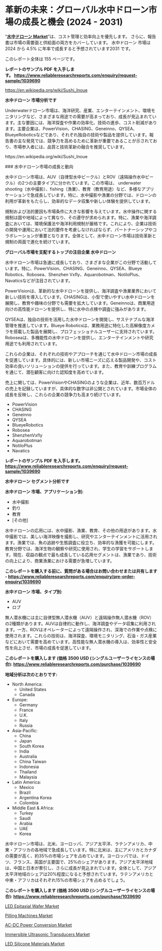 <p><h1>革新の未来：グローバル水中ドローン市場の成長と機会 (2024 - 2031)</h1></p><p>&ldquo;<strong><a href="https://www.reliableresearchreports.com/underwater-drone-r1039690">水中ドローン Market</a></strong>&rdquo;は、コスト管理と効率向上を優先します。 さらに、報告書は市場の需要面と供給面の両方をカバーしています。 水中ドローン 市場は 2024 から 4.5% に年率で成長すると予想されています2031 です。</p>
<p>このレポート全体は 155 ページです。</p>
<p><strong>レポートのサンプル PDF を入手します。&nbsp;<a href="https://www.reliableresearchreports.com/enquiry/request-sample/1039690">https://www.reliableresearchreports.com/enquiry/request-sample/1039690</a></strong></p>
<p><a href="https://en.wikipedia.org/wiki/Sushi_Inoue">https://en.wikipedia.org/wiki/Sushi_Inoue</a></p>
<p><strong>水中ドローン 市場分析です</strong></p>
<p><p>Underwaterドローン市場は、海洋研究、産業、エンターテインメント、環境モニタリングなど、さまざまな用途での需要が高まっており、成長が見込まれています。主な要因には、海洋探査や作業の効率化、技術の進歩、コスト削減があります。主要企業は、PowerVision、CHASING、Geneinno、QYSEA、BlueyeRoboticsなどであり、それぞれ独自の技術や製品を提供しています。報告書の主な発見では、競争力を高めるために革新が重要であることが示されており、市場参入者には、品質と技術革新の融合を推奨しています。</p></p>
<p>https://en.wikipedia.org/wiki/Sushi_Inoue</p>
<p><p>### 水中ドローン市場の成長と動向</p><p>水中ドローン市場は、AUV（自律型水中ビークル）とROV（遠隔操作水中ビークル）の2つの主要タイプに分かれています。この市場は、 underwater shooting（水中撮影）、fishing（漁業）、教育（教育用途）など、多様なアプリケーションで急成長しています。特に、水中撮影や漁業の分野では、ドローンの利用が革新をもたらし、効率的なデータ収集や新しい体験を提供しています。</p><p>規制および法的要因も市場条件に大きな影響を与えています。水中操作に関する規制は国や地域によって異なり、その遵守が求められます。特に、漁業や海洋調査においては、環境保護法や海洋利用規制が厳格です。これにより、企業は技術の開発や運用において法的要件を考慮しなければならず、パートナーシップやコラボレーションが重要となります。全体として、水中ドローン市場は技術革新と規制の両面で進化を続けています。</p></p>
<p><strong>グローバル市場を支配するトップの注目企業 水中ドローン</strong></p>
<p><p>水中ドローン市場は急速に成長しており、さまざまな企業がこの分野で活動しています。特に、PowerVision、CHASING、Geneinno、QYSEA、Blueye Robotics、Robosea、Shenzhen Vxfly、Aquarobotman、NotiloPlus、Navaticsなどが注目されています。</p><p>PowerVisionは、革新的な水中ドローンを提供し、海洋調査や漁業業界において新しい技術を導入しています。CHASINGは、小型で使いやすい水中ドローンを展開し、教育や趣味の分野でも需要を拡大しています。Geneinnoは、商業用途向けの高性能ドローンを提供し、特に水中の点検や調査に強みがあります。</p><p>QYSEAは、独自の技術を活用した水中ドローンを開発し、サステナブルな海洋管理を推進しています。Blueye Roboticsは、業務用途に特化した高解像度カメラを搭載した製品を展開し、プロフェッショナルユーザーに支持されています。Roboseaは、多機能性の水中ドローンを提供し、エンターテインメントや研究用途でも利用されています。</p><p>これらの企業は、それぞれの技術やアプローチを通じて水中ドローン市場の成長を促進しています。具体的には、新しい市場ニーズに応える製品開発や、コスト効率の良いソリューションの提供を行っています。また、教育や訓練プログラムを通じて、潜在顧客に向けた認知度を高めています。</p><p>売上に関しては、PowerVisionやCHASINGのような企業は、近年、数百万ドルの売上を記録していますが、具体的な数字は非公開とされています。市場全体の成長を反映し、これらの企業の競争力も高まり続けています。</p></p>
<p><ul><li>PowerVision</li><li>CHASING</li><li>Geneinno</li><li>QYSEA</li><li>BlueyeRobotics</li><li>Robosea</li><li>ShenzhenVxfly</li><li>Aquarobotman</li><li>NotiloPlus</li><li>Navatics</li></ul></p>
<p><strong>レポートのサンプル PDF を入手します。 <a href="https://www.reliableresearchreports.com/enquiry/request-sample/1039690">https://www.reliableresearchreports.com/enquiry/request-sample/1039690</a></strong></p>
<p><strong>水中ドローン セグメント分析です</strong></p>
<p><strong>水中ドローン 市場、アプリケーション別:</strong></p>
<p><ul><li>水中撮影</li><li>釣り</li><li>教育</li><li>[その他]</li></ul></p>
<p><p>水中ドローンの応用には、水中撮影、漁業、教育、その他の用途があります。水中撮影では、美しい海洋映像を撮影し、研究やエンターテインメントに活用されます。漁業では、魚の追跡や生態調査に役立ち、効率的な漁獲を可能にします。教育分野では、海洋生物の観察や研究に使用され、学生の学習をサポートします。現在、収益の観点で最も成長している応用セグメントは、漁業であり、技術の向上により、商業漁業における需要が急増しています。</p></p>
<p><strong>このレポートを購入する前に、質問がある場合はお問い合わせまたは共有します - <a href="https://www.reliableresearchreports.com/enquiry/pre-order-enquiry/1039690">https://www.reliableresearchreports.com/enquiry/pre-order-enquiry/1039690</a></strong></p>
<p><strong>水中ドローン 市場、タイプ別:</strong></p>
<p><ul><li>AUV</li><li>ロブ</li></ul></p>
<p><p>無人潜水機には主に自律型無人潜水機（AUV）と遠隔操作無人潜水機（ROV）の2種類があります。AUVは自律的に動作し、海洋調査やデータ収集に利用されます。一方、ROVはオペレーターによって遠隔操作され、深海での作業や点検に使用されます。これらの技術は、海洋探査、環境モニタリング、石油・ガス産業などにおいて需要を高めています。高性能な無人潜水機の導入は、効率性と安全性を向上させ、市場の成長を促進しています。</p></p>
<p><strong>このレポートを購入します (価格 3500 USD (シングルユーザーライセンスの場合): <a href="https://www.reliableresearchreports.com/purchase/1039690">https://www.reliableresearchreports.com/purchase/1039690</a></strong></p>
<p><strong>地域分析は次のとおりです:</strong></p>
<p><ul>
    <li>
        North America:
        <ul>
            <li>United States</li>
            <li>Canada</li>
        </ul>
    </li>
    <li>
        Europe:
        <ul>
            <li>Germany</li>
            <li>France</li>
            <li>U.K.</li>
            <li>Italy</li>
            <li>Russia</li>
        </ul>
    </li>
    <li>
        Asia-Pacific:
        <ul>
            <li>China</li>
            <li>Japan</li>
            <li>South Korea</li>
            <li>India</li>
            <li>Australia</li>
            <li>China Taiwan</li>
            <li>Indonesia</li>
            <li>Thailand</li>
            <li>Malaysia</li>
        </ul>
    </li>
    <li>
        Latin America:
        <ul>
            <li>Mexico</li>
            <li>Brazil</li>
            <li>Argentina Korea</li>
            <li>Colombia</li>
        </ul>
    </li>
    <li>
        Middle East & Africa:
        <ul>
            <li>Turkey</li>
            <li>Saudi</li>
            <li>Arabia</li>
            <li>UAE</li>
            <li>Korea</li>
        </ul>
    </li>
    </ul></p>
<p><p>水中ドローン市場は、北米、ヨーロッパ、アジア太平洋、ラテンアメリカ、中東・アフリカの各地域で急成長しています。特に北米は、主にアメリカとカナダの需要が高く、約35%の市場シェアを占めています。ヨーロッパでは、ドイツ、フランス、英国が主要国で、25%のシェアがあります。アジア太平洋地域は、中国と日本が牽引し、さらに成長が見込まれています。全体として、アジア太平洋地域のシェアは20%程度になると予想されています。ラテンアメリカと中東・アフリカはそれぞれ15%の市場シェアを占めるでしょう。</p></p>
<p><strong>このレポートを購入します (価格 3500 USD (シングルユーザーライセンスの場合): <a href="https://www.reliableresearchreports.com/purchase/1039690">https://www.reliableresearchreports.com/purchase/1039690</a></strong></p>
<p><p><a href="https://github.com/arionmp/Market-Research-Report-List-5/blob/main/led-epitaxial-wafer-market.md">LED Epitaxial Wafer Market</a></p><p><a href="https://www.linkedin.com/pulse/market-dynamics-future-trends-global-pilling-machines-sector-8az5c?trackingId=h%2BiVDE1jShu8mhvTdiiMvw%3D%3D">Pilling Machines Market</a></p><p><a href="https://issuu.com/reportprime-2/docs/ac-dc-power-conversion-market-size-_322a85c09f4758">AC-DC Power Conversion Market</a></p><p><a href="https://www.linkedin.com/pulse/immersible-ultrasonic-transducers-market-share-new-trends-analysis-wmg8c?trackingId=HZiYWpQQT3mJ22AoAHBPfg%3D%3D">Immersible Ultrasonic Transducers Market</a></p><p><a href="https://github.com/WillowBruen/Market-Research-Report-List-1/blob/main/led-silicone-materials-market.md">LED Silicone Materials Market</a></p></p>
